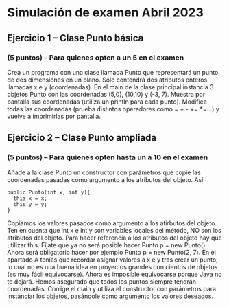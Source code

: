 # Simulación de examen Abril 2023

## Ejercicio 1 – Clase Punto básica
### (5 puntos) – Para quienes opten a un 5 en el examen
Crea un programa con una clase llamada Punto que representará un punto de dos dimensiones en un plano. Solo contendrá dos atributos enteros llamadas x e y (coordenadas).
En el main de la clase principal instancia 3 objetos Punto con las coordenadas (5,0), (10,10) y (-3, 7). Muestra por pantalla sus coordenadas (utiliza un println para cada punto). Modifica todas las coordenadas (prueba distintos operadores como =  +  -  +=  *=...) y vuelve a imprimirlas por pantalla.

## Ejercicio 2 – Clase Punto ampliada
### (5 puntos) – Para quienes opten hasta un a 10 en el examen

Añade a la clase Punto un constructor con parámetros que copie las coordenadas pasadas como argumento a los atributos del objeto. Así:

    public Punto(int x, int y){    
      this.x = x;
      this.y = y;
    }

Copiamos los valores pasados como argumento a los atirbutos del objeto. Ten en cuenta que int x e int y son variables locales del método, NO son los atributos del objeto. Para hacer referencia a los atributos del objeto hay que utilizar this.
Fíjate que ya no será posible hacer Punto p = new Punto(). Ahora será obligatorio hacer por ejemplo Punto p = new Punto(2, 7). En el apartado A tenías que recordar asignar valores a x e y tras crear un punto, lo cual no es una buena idea en proyectos grandes con cientos de objetos (es muy fácil equivocarse). Ahora es imposible equivocarse porque Java no te dejará. Hemos asegurado que todos los puntos siempre tendrán coordenadas.
Corrige el main y utiliza el constructor con parámetros para instanciar los objetos, pasándole como argumento los valores deseados.
